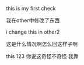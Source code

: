 this is my first check

我在other中修改了东西

i change this in other2

这是什么情况啊怎么回这样子啊

this 123
你说这奇怪不奇怪 我靠